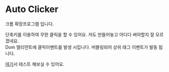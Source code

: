 # Auto Clicker
크롬 확장프로그램 입니다.

단축키를 이용하여 무한 클릭을 할 수 있어요. 저도 만들어놓고 어디다 써야할지 잘 모르겠네요.  
Dom 엘리먼트에 클릭이벤트를 발생 시킵니다. 버블링되어 상위 태그 이벤트가 발동 됩니다.

[여기](https://cookie.riimu.net/speed/)서 테스트 해보실 수 있어요.
